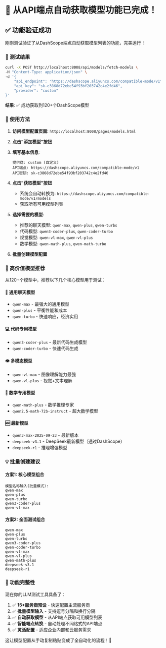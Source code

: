 # 🎉 从API端点自动获取模型功能已完成！

## ✅ 功能验证成功

刚刚测试验证了从DashScope端点自动获取模型列表的功能，完美运行！

### 🔧 测试结果

```bash
curl -X POST http://localhost:8008/api/models/fetch-models \
-H "Content-Type: application/json" \
-d '{
    "api_endpoint": "https://dashscope.aliyuncs.com/compatible-mode/v1",
    "api_key": "sk-c3868d72ebe54f93bf203742c4e2fd46",
    "provider": "custom"
}'
```

**结果**: ✅ 成功获取到120+个DashScope模型

### 🎯 使用方法

1. **访问模型配置页面**: `http://localhost:8008/pages/models.html`

2. **点击"添加模型"按钮**

3. **填写基本信息**:
   ```
   提供商: custom (自定义)
   API端点: https://dashscope.aliyuncs.com/compatible-mode/v1
   API密钥: sk-c3868d72ebe54f93bf203742c4e2fd46
   ```

4. **点击"获取模型"按钮**
   - 系统会自动转换为: `https://dashscope.aliyuncs.com/compatible-mode/v1/models`
   - 获取所有可用模型列表

5. **选择需要的模型**:
   - 推荐的聊天模型: `qwen-max`, `qwen-plus`, `qwen-turbo`
   - 代码模型: `qwen3-coder-plus`, `qwen-coder-turbo`
   - 视觉模型: `qwen-vl-max`, `qwen-vl-plus`
   - 数学模型: `qwen-math-plus`, `qwen-math-turbo`

6. **批量创建模型配置**

### 🚀 高价值模型推荐

从120+个模型中，推荐以下几个核心模型用于测试：

#### 🎯 通用聊天模型
- `qwen-max` - 最强大的通用模型
- `qwen-plus` - 平衡性能和成本
- `qwen-turbo` - 快速响应，经济实用

#### 💻 代码专用模型  
- `qwen3-coder-plus` - 最新代码生成模型
- `qwen-coder-turbo` - 快速代码生成

#### 👁️ 多模态模型
- `qwen-vl-max` - 图像理解能力最强
- `qwen-vl-plus` - 视觉+文本理解

#### 🧮 数学专用模型
- `qwen-math-plus` - 数学推理专家
- `qwen2.5-math-72b-instruct` - 超大数学模型

#### 🆕 最新模型
- `qwen3-max-2025-09-23` - 最新版本
- `deepseek-v3.1` - DeepSeek最新模型（通过DashScope）
- `deepseek-r1` - 推理增强模型

### 💡 批量创建建议

#### 方案1: 核心模型组合
```
模型名称输入(批量模式):
qwen-max
qwen-plus  
qwen-turbo
qwen3-coder-plus
qwen-vl-max
```

#### 方案2: 全面测试组合
```
qwen-max
qwen-plus
qwen-turbo
qwen3-coder-plus
qwen-coder-turbo
qwen-vl-max
qwen-vl-plus
qwen-math-plus
deepseek-v3.1
deepseek-r1
```

### 🎊 功能完整性

现在你的LLM测试工具具备了：

1. ✅ **15+服务商预设** - 快速配置主流服务商
2. ✅ **批量模型输入** - 支持逗号分隔和换行分隔
3. ✅ **自动获取模型** - 从API端点获取可用模型列表
4. ✅ **智能端点转换** - 自动处理不同格式的API端点
5. ✅ **灵活配置** - 适应企业内部和云服务需求

这让模型配置从手动复制粘贴变成了全自动化的流程！🚀